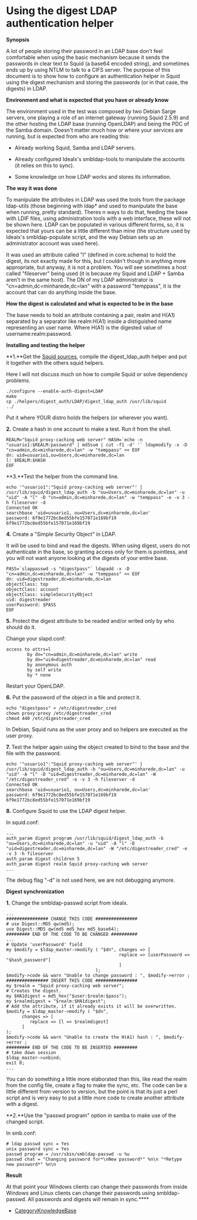 # Using the digest LDAP authentication helper

**Synopsis**

A lot of people storing their password in an LDAP base don't feel
comfortable when using the basic mechanism because it sends the
passwords in clear text to Squid (a base64 encoded string), and
sometimes ends up by using NTLM to talk to a CIFS server. The purpose of
this document is to show how to configure an authentication helper in
Squid using the digest mechanism and storing the passwords (or in that
case, the digests) in LDAP.

**Environment and what is expected that you have or already know**

The environment used in the test was composed by two Debian Sarge
servers, one playing a role of an internet gateway (running Squid 2.5.9)
and the other hosting the LDAP base (running OpenLDAP) and being the PDC
of the Samba domain. Doesn't matter much how or where your services are
running, but is expected from who are reading this:

  - Already working Squid, Samba and LDAP servers.

  - Already configured Idealx's smbldap-tools to manipulate the accounts
    (it relies on this to sync).

  - Some knowledge on how LDAP works and stores its information.

**The way it was done**

To manipulate the attributes in LDAP was used the tools from the package
ldap-utils (those beginning with ldap\* and used to manipulate the base
when running, pretty standard). Theres n ways to do that, feeding the
base with LDIF files, using administration tools with a web interface,
these will not be shown here. LDAP can be populated in various different
forms, so, it is expected that yours can be a little different than mine
(the structure used by Idealx's smbldap-populate script, and the way
Debian sets up an administrator account was used here).

It was used an attribute called "l" (defined in core.schema) to hold the
digest, its not exactly made for this, but I couldn't though in anything
more appropriate, but anyway, it is not a problem. You will see
sometimes a host called "fileserver" being used (it is because my Squid
and LDAP + Samba aren't in the same host). The DN of my LDAP
administrator is "cn=admin,dc=minharede,dc=lan" with a password
"temppass", it is the account that can do anything inside the base.

**How the digest is calculated and what is expected to be in the base**

The base needs to hold an attribute containing a pair, realm and H(A1)
separated by a separator like realm:H(A1) inside a distiguished name
representing an user name. Where H(A1) is the digested value of
username:realm:password.

**Installing and testing the helper**

**1.**Get the [Squid sources](http://www.squid-cache.org/Versions/),
compile the digest_ldap_auth helper and put it together with the
others squid helpers.

Here I will not discuss much on how to compile Squid or solve dependency
problems.

    ./configure --enable-auth-digest=LDAP
    make
    cp ./helpers/digest_auth/LDAP/digest_ldap_auth /usr/lib/squid
    ../

Put it where YOUR distro holds the helpers (or wherever you want).

**2.** Create a hash in one account to make a test. Run it from the
shell.

    REALM="Squid proxy-caching web server" HASH=`echo -n "usuario1:$REALM:password" | md5sum | cut -f1 -d' '` ldapmodify -x -D "cn=admin,dc=minharede,dc=lan" -w "temppass" << EOF
    dn: uid=usuario1,ou=Users,dc=minharede,dc=lan
    l: $REALM:$HASH
    EOF

**3.**Test the helper from the command line.

    echo '"usuario1":"Squid proxy-caching web server"' | /usr/lib/squid/digest_ldap_auth -b "ou=Users,dc=minharede,dc=lan" -u "uid" -A "l" -D "cn=admin,dc=minharede,dc=lan" -w "temppass" -e -v 3 -h fileserver -d
    Connected OK
    searchbase 'uid=usuario1, ou=Users,dc=minharede,dc=lan'
    password: 6f9e1772bc8ed55bfe157071e169bf19
    6f9e1772bc8ed55bfe157071e169bf19

**4.** Create a "Simple Security Object" in LDAP.

It will be used to bind and read the digests. When using digest, users
do not authenticate in the base, so granting access only for them is
pointless, and you will not want anyone looking at the digests of your
entire base.

    PASS=`slappasswd -s "digestpass"` ldapadd -x -D "cn=admin,dc=minharede,dc=lan" -w "temppass" << EOF
    dn: uid=digestreader,dc=minharede,dc=lan
    objectClass: top
    objectClass: account
    objectClass: simpleSecurityObject
    uid: digestreader
    userPassword: $PASS
    EOF

**5.** Protect the digest attribute to be readed and/or writed only by
who should do it.

Change your slapd.conf:

    access to attrs=l
            by dn="cn=admin,dc=minharede,dc=lan" write
            by dn="uid=digestreader,dc=minharede,dc=lan" read
            by anonymous auth
            by self write
            by * none

Restart your OpenLDAP.

**6.** Put the password of the object in a file and protect it.

    echo "digestpass" > /etc/digestreader_cred
    chown proxy:proxy /etc/digestreader_cred
    chmod 440 /etc/digestreader_cred

In Debian, Squid runs as the user proxy and so helpers are executed as
the user proxy.

**7.** Test the helper again using the object created to bind to the
base and the file with the password.

    echo '"usuario1":"Squid proxy-caching web server"' | /usr/lib/squid/digest_ldap_auth -b "ou=Users,dc=minharede,dc=lan" -u "uid" -A "l" -D "uid=digestreader,dc=minharede,dc=lan" -W "/etc/digestreader_cred" -e -v 3 -h fileserver -d
    Connected OK
    searchbase 'uid=usuario1, ou=Users,dc=minharede,dc=lan'
    password: 6f9e1772bc8ed55bfe157071e169bf19
    6f9e1772bc8ed55bfe157071e169bf19

**8.** Configure Squid to use the LDAP digest helper.

In squid.conf:

    ...
    auth_param digest program /usr/lib/squid/digest_ldap_auth -b "ou=Users,dc=minharede,dc=lan" -u "uid" -A "l" -D "uid=digestreader,dc=minharede,dc=lan" -W "/etc/digestreader_cred" -e -v 3 -h fileserver
    auth_param digest children 5
    auth_param digest realm Squid proxy-caching web server
    ...

The debug flag "-d" is not used here, we are not debugging anymore.

**Digest synchronization**

**1.** Change the smbldap-passwd script from idealx.

    ...
    ################ CHANGE THIS CODE ################
    # use Digest::MD5 qw(md5);
    use Digest::MD5 qw(md5 md5_hex md5_base64);
    ######### END OF THE CODE TO BE CHANGED ##########
    ...
    # Update 'userPassword' field
    my $modify = $ldap_master->modify ( "$dn", changes => [
                                               replace => [userPassword => "$hash_password"]
                                               ]
                                      );
    $modify->code && warn "Unable to change password : ", $modify->error ;
    ################ INSERT THIS CODE ################
    my $realm = "Squid proxy-caching web server";
    # Creates the digest.
    my $HA1digest = md5_hex("$user:$realm:$pass");
    my $realmdigest = "$realm:$HA1digest";
    # Add the attribute, if it already exists it will be overwritten.
    $modify = $ldap_master->modify ( "$dn",
          changes => [
             replace => [l => $realmdigest]
          ]
    );
    $modify->code && warn "Unable to create the H(A1) hash : ", $modify->error ;
    ######### END OF THE CODE TO BE INSERTED #########
    # take down session
    $ldap_master->unbind;
    exit 0;
    ...

You can do something a little more elaborated than this, like read the
realm from the config file, create a flag to make the sync, etc. The
code can be a little different from version to version, but the point is
that its just a perl script and is very easy to put a little more code
to create another attribute with a digest.

**2.**Use the "passwd program" option in samba to make use of the
changed script.

In smb.conf:

    # ldap passwd sync = Yes
    unix password sync = Yes
    passwd program = /usr/sbin/smbldap-passwd -u %u
    passwd chat = "Changing password for*\nNew password*" %n\n "*Retype new password*" %n\n

**Result**

At that point your Windows clients can change their passwords from
inside Windows and Linux clients can change their passwords using
smbldap-passwd. All passwords and digests will remain in sync.****

  - [CategoryKnowledgeBase](/CategoryKnowledgeBase)
